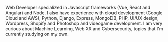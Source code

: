 
Web Developer specialized in Javascript frameworks (Vue, React and Angular) and Node. I also have experience with cloud development (Google Cloud and AWS), Python, Django, Express, MongoDB, PHP, UI/UX design, Wordpress, Shopify and Photoshop and videogame development. I am very curious about Machine Learning, Web XR and Cybersecurity, topics that I'm currently studying on my own. 
<!--
**alhuissi/alhuissi** is a ✨ _special_ ✨ repository because its `README.md` (this file) appears on your GitHub profile.

Here are some ideas to get you started:

- 🔭 I’m currently working on ...
- 🌱 I’m currently learning ...
- 👯 I’m looking to collaborate on ...
- 🤔 I’m looking for help with ...
- 💬 Ask me about ...
- 📫 How to reach me: ...
- 😄 Pronouns: ...
- ⚡ Fun fact: ...
-->
